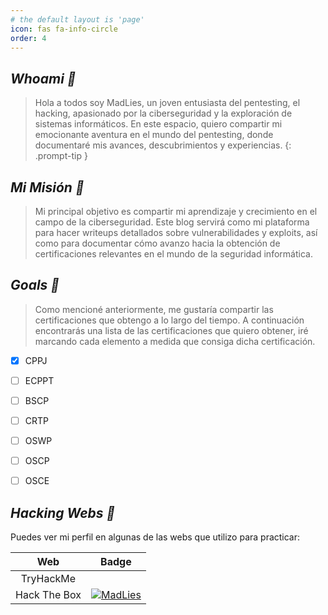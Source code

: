 ```yaml
---
# the default layout is 'page'
icon: fas fa-info-circle
order: 4
---
```


## ***Whoami 🦆***

>Hola a todos soy MadLies, un joven entusiasta del pentesting, el hacking, apasionado por la ciberseguridad y la exploración de sistemas informáticos. En este espacio, quiero compartir mi emocionante aventura en el mundo del pentesting, donde documentaré mis avances, descubrimientos y experiencias.
{: .prompt-tip }

## ***Mi Misión 🦖***

>Mi principal objetivo es compartir mi aprendizaje y crecimiento en el campo de la ciberseguridad. Este blog servirá como mi plataforma para hacer writeups detallados sobre vulnerabilidades y exploits, así como para documentar cómo avanzo hacia la obtención de certificaciones relevantes en el mundo de la seguridad informática.

## ***Goals 📜***

> Como mencioné anteriormente, me gustaría compartir las certificaciones que obtengo a lo largo del tiempo. A continuación encontrarás una lista de las certificaciones que quiero obtener, iré marcando cada elemento a medida que consiga dicha certificación.
- [x] CPPJ
- [ ] ECPPT
- [ ] BSCP
- [ ] CRTP
- [ ] OSWP
- [ ] OSCP
- [ ] OSCE


## ***Hacking Webs 🥇*** 

Puedes ver mi perfil en algunas de las webs que utilizo para practicar:


| Web | Badge  |
|:----------------------------:|:-------------------:|
|  TryHackMe  | <script src="https://tryhackme.com/badge/1767335"></script> |
| Hack The Box| [![MadLies](https://www.hackthebox.eu/badge/image/1189580)](https://app.hackthebox.com/profile/1189580)|

